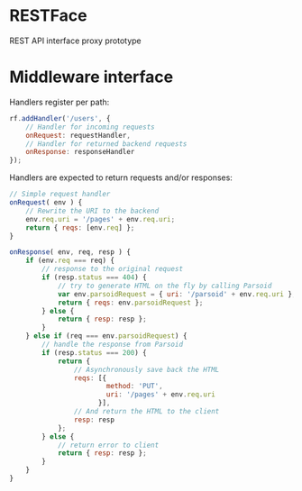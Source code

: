 RESTFace
========

REST API interface proxy prototype

Middleware interface
====================

Handlers register per path:

```javascript
rf.addHandler('/users', { 
    // Handler for incoming requests
    onRequest: requestHandler,
    // Handler for returned backend requests
    onResponse: responseHandler
});
```

Handlers are expected to return requests and/or responses:

```javascript
// Simple request handler
onRequest( env ) {
    // Rewrite the URI to the backend
	env.req.uri = '/pages' + env.req.uri;
    return { reqs: [env.req] };
}

onResponse( env, req, resp ) {
    if (env.req === req) {
        // response to the original request
        if (resp.status === 404) {
            // try to generate HTML on the fly by calling Parsoid
            var env.parsoidRequest = { uri: '/parsoid' + env.req.uri };
            return { reqs: env.parsoidRequest };
        } else {
            return { resp: resp };
        }
    } else if (req === env.parsoidRequest) {
        // handle the response from Parsoid
        if (resp.status === 200) {
            return { 
                // Asynchronously save back the HTML
                reqs: [{
                        method: 'PUT',
                        uri: '/pages' + env.req.uri
                      }],
                // And return the HTML to the client
                resp: resp
            };
        } else {
            // return error to client
            return { resp: resp };
        }
    }
}
```
